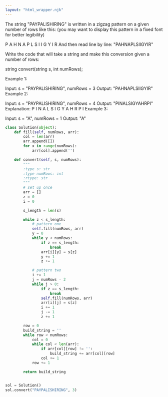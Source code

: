 ```yaml
---
layout: "html_wrapper.njk"
---
```

The string "PAYPALISHIRING" is written in a zigzag pattern on a given number of rows like this: (you may want to display this pattern in a fixed font for better legibility)

P   A   H   N
A P L S I I G
Y   I   R
And then read line by line: "PAHNAPLSIIGYIR"

Write the code that will take a string and make this conversion given a number of rows:

string convert(string s, int numRows);

Example 1:

Input: s = "PAYPALISHIRING", numRows = 3
Output: "PAHNAPLSIIGYIR"
Example 2:

Input: s = "PAYPALISHIRING", numRows = 4
Output: "PINALSIGYAHRPI"
Explanation:
P     I    N
A   L S  I G
Y A   H R
P     I
Example 3:

Input: s = "A", numRows = 1
Output: "A"

```python
class Solution(object):
    def fill(self, numRows, arr):
        col = len(arr)
        arr.append([])
        for x in range(numRows):
            arr[col].append('')

    def convert(self, s, numRows):
        """
        :type s: str
        :type numRows: int
        :rtype: str
        """
        # set up once
        arr = []
        z = 0
        i = 0

        s_length = len(s)

        while z < s_length:
            # pattern one
            self.fill(numRows, arr)
            y = 0
            while y < numRows:
                if z == s_length:
                    break
                arr[i][y] = s[z]
                y += 1
                z += 1

            # pattern two
            i += 1
            j = numRows - 2
            while j > 0:
                if z == s_length:
                    break
                self.fill(numRows, arr)
                arr[i][j] = s[z]
                i += 1
                j -= 1
                z += 1

        row = 0
        build_string = ''
        while row < numRows:
            col = 0
            while col < len(arr):
                if arr[col][row] != '':
                    build_string += arr[col][row]
                col += 1
            row += 1

        return build_string


sol = Solution()
sol.convert("PAYPALISHIRING", 3)
```